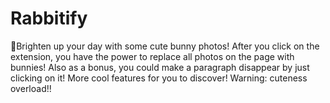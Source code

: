 # Rabbitify
🐰Brighten up your day with some cute bunny photos! After you click on the extension, you have the power to replace all photos on the page with bunnies! Also as a bonus, you could make a paragraph disappear by just clicking on it! More cool features for you to discover! Warning: cuteness overload!!
